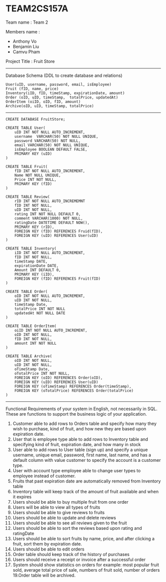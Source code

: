 # TEAM2CS157A

Team name : Team 2

Members name :

- Anthony Vo
- Benjamin Liu
- Camvu Pham

Project Title : Fruit Store
___
Database Schema (DDL to create database and relations)
```
User(uID, username, password, email, isEmployee)
Fruit (fID, name, price)
Inventory(iID, fID, timeStamp, expirationDate, amount)
Order (oID, uID, timeStamp,  totalPrice, updatedAt)
OrderItem (oiID, oID, fID, amount)
Archive(oID, uID, timeStamp, totalPrice)
```

---
```
CREATE DATABASE FruitStore;
```
```
CREATE TABLE User(
	uID INT NOT NULL AUTO_INCREMENT,
	username  VARCHAR(50) NOT NULL UNIQUE,
	password VARCHAR(50) NOT NULL,
	email VARCHAR(50) NOT NULL UNIQUE,
	isEmployee BOOLEAN DEFAULT FALSE,
	PRIMARY KEY (uID)
)
```
```
CREATE TABLE Fruit(
	fID INT NOT NULL AUTO_INCREMENT, 
	Name NOT NULL UNIQUE, 
	Price INT NOT NULL,
	PRIMARY KEY (fID)
)
```
```
CREATE TABLE Review(
	rID INT NOT NULL AUTO_INCREMEMNT
	fID INT NOT NULL,
	uID INT NOT NULL,
	rating INT NOT NULL DEFAULT 0,
	comment VARCHAR(1000) NOT NULL,
	ratingDate DATETIME DEFAULT NOW(),
	PRIMARY KEY (rID),
	FOREIGN KEY (fID) REFERENCES Fruid(fID),
	FOREIGN KEY (uID) REFERENCES User(uID)
)
```
```
CREATE TABLE Inventory(
	iID INT NOT NULL AUTO_INCREMENT, 
	fID INT NOT NULL, 
	timeStamp DATE, 
	expirationDate DATE, 
	Amount INT DEFAULT 0,
	PRIMARY KEY (iID),
	FOREIGN KEY (fID) REFERENCES Fruit(fID)
)
```
```
CREATE TABLE Order(
	oID INT NOT NULL AUTO_INCREMENT, 
	uID INT NOT NULL, 
	timeStamp Date,  
	totalPrice INT NOT NULL
	updatedAt NOT NULL DATE
)
```
```
CREATE TABLE OrderItem(
	oiID INT NOT NULL AUTO_INCREMENT, 
	oID INT NOT NULL, 
	fID INT NOT NULL, 
	amount INT NOT NULL
)
```
```
CREATE TABLE Archive(
	oID INT NOT NULL,
	uID INT NOT NULL,
	oTimeStamp Date,  
	oTotalPrice INT NOT NULL,
	FOREIGN KEY (oID) REFERENCES Order(oID),
	FOREIGN KEY (uID) REFERENCES User(uID)
	FOREIGN KEY (oTimeStamp) REFERENCES Order(timeStamp),
	FOREIGN KEY (oTotalPrice) REFERENCES Order(totalPrice)
)
```
___
Functional Requirements of your system in English, not necessarily in SQL. These are functions to support the business logic of your application.

1. Customer able to add rows to Orders table and specify how many they wish to purchase, kind of fruit, and how new they are based upon expiration date. 
2. User that is employee type able to add rows to Inventory table and specifying kind of fruit, expiration date, and how many in stock
3. User able to add rows to User table (sign up) and specify a unique username, unique email, password, first name, last name, and has a default column with value customer to specify the account is a customer type.   
4. User with account type employee able to change user types to employee instead of customer. 
5. Fruits that past expiration date are automatically removed from Inventory table
6. Inventory table will keep track of the amount of fruit available and when it expires
7. Users should be able to buy multiple fruit from one order
8. Users will be able to view all types of fruits
9. Users should be able to give reviews to fruits
10. Users should be able to update and delete reviews
11. Users should be able to see all reviews given to the fruit
12. Users should be able to sort the reviews based upon rating and ratingDate
13. Users should be able to sort fruits by name, price, and after clicking a fruit, sort them by expiration date. 
14. Users should be able to edit orders
15. Order table should keep track of the history of purchases
16. Users should receive a receipt or invoice after a successful order
17. System should show statistics on orders for example: most popular fruit sold, average total price of sale, numbers of fruit sold, number of orders
19.Order table will be archived.   


 

